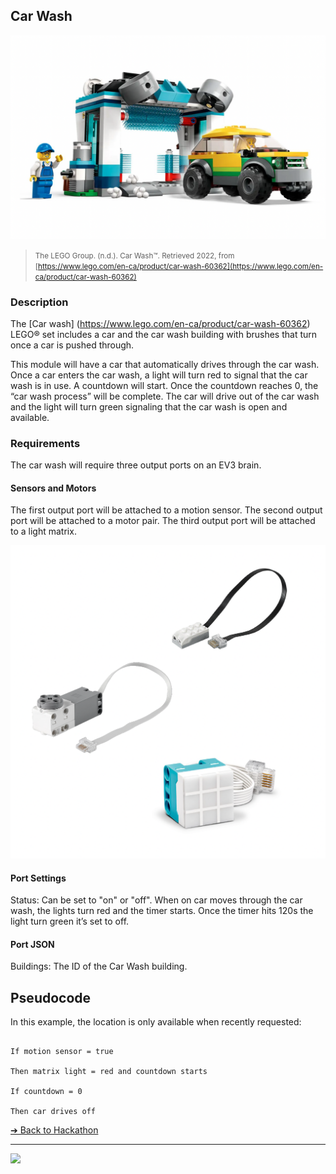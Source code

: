 ## Car Wash

![Car Wash](images/car-wash-lego.png)

> <small>The LEGO Group. (n.d.). Car Wash™. Retrieved 2022, from
[https://www.lego.com/en-ca/product/car-wash-60362](https://www.lego.com/en-ca/product/car-wash-60362)</small>

### Description

The [Car wash] (https://www.lego.com/en-ca/product/car-wash-60362)
LEGO® set includes a car and the car
wash building with brushes that turn once a car
is pushed through. 


This module will have a car that automatically drives through the car wash. Once a car enters
the car wash, a light will turn red to signal that
the car wash is in use. A countdown will start.
Once the countdown reaches 0, the “car wash
process” will be complete. The car will drive out
of the car wash and the light will turn green
signaling that the car wash is open and
available.

### Requirements

The car wash will require three output ports on
an EV3 brain.

#### Sensors and Motors

The first output port will be attached to a motion
sensor.
The second output port will be attached to a
motor pair.
The third output port will be attached to a light
matrix.

![Car Wash Sensors](images/car-wash-sensors.png)

#### Port Settings

Status: Can be set to "on" or "off".
When on car moves through the car wash, the
lights turn red and the timer starts. Once the
timer hits 120s the light turn green it’s set to off.

#### Port JSON

Buildings: The ID of the Car Wash building.

## Pseudocode

In this example, the location is only available when recently requested:

```pseudocode

If motion sensor = true

Then matrix light = red and countdown starts

If countdown = 0

Then car drives off
```



[&#10132; Back to Hackathon](https://github.com/BrickMMO/hackathon-set/blob/main/index.markdown)

---

<a href="https://brickmmo.com">
<img src="https://brickmmo.com/images/brickmmo-logo-horizontal.jpg" width="100">
</a>
